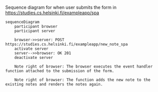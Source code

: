 Sequence diagram for when user submits the form in https://studies.cs.helsinki.fi/exampleapp/spa

```mermaid
sequenceDiagram
    participant browser
    participant server
    
    browser->>server: POST https://studies.cs.helsinki.fi/exampleapp/new_note_spa
    activate server
    server-->>browser: OK 201
    deactivate server

    Note right of browser: The browser executes the event handler function attached to the submission of the form.

    Note right of browser: The function adds the new note to the existing notes and renders the notes again.
```